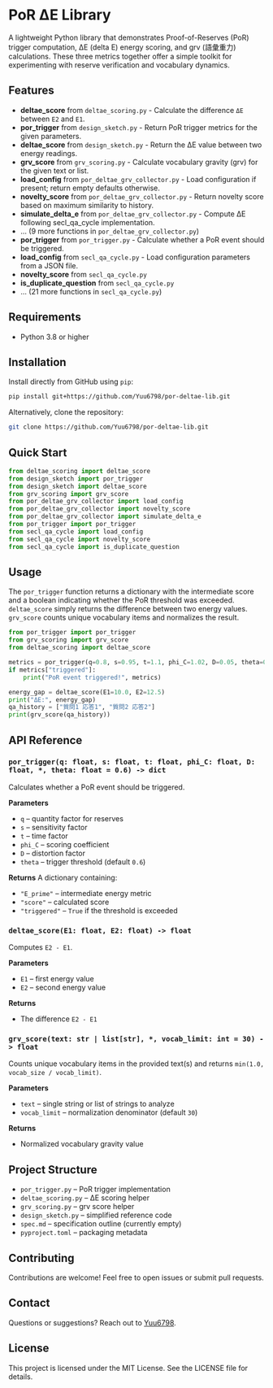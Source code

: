 # PoR ΔE Library

A lightweight Python library that demonstrates Proof-of-Reserves (PoR) trigger computation, ΔE (delta E) energy scoring, and grv (語彙重力) calculations. These three metrics together offer a simple toolkit for experimenting with reserve verification and vocabulary dynamics.

## Features
- **deltae_score** from `deltae_scoring.py` - Calculate the difference ``ΔE`` between ``E2`` and ``E1``.
- **por_trigger** from `design_sketch.py` - Return PoR trigger metrics for the given parameters.
- **deltae_score** from `design_sketch.py` - Return the ΔE value between two energy readings.
- **grv_score** from `grv_scoring.py` - Calculate vocabulary gravity (grv) for the given text or list.
- **load_config** from `por_deltae_grv_collector.py` - Load configuration if present; return empty defaults otherwise.
- **novelty_score** from `por_deltae_grv_collector.py` - Return novelty score based on maximum similarity to history.
- **simulate_delta_e** from `por_deltae_grv_collector.py` - Compute ΔE following secl_qa_cycle implementation.
- ... (9 more functions in `por_deltae_grv_collector.py`)
- **por_trigger** from `por_trigger.py` - Calculate whether a PoR event should be triggered.
- **load_config** from `secl_qa_cycle.py` - Load configuration parameters from a JSON file.
- **novelty_score** from `secl_qa_cycle.py`
- **is_duplicate_question** from `secl_qa_cycle.py`
- ... (21 more functions in `secl_qa_cycle.py`)

## Requirements

- Python 3.8 or higher

## Installation

Install directly from GitHub using `pip`:

```bash
pip install git+https://github.com/Yuu6798/por-deltae-lib.git
```

Alternatively, clone the repository:

```bash
git clone https://github.com/Yuu6798/por-deltae-lib.git
```

## Quick Start
```python
from deltae_scoring import deltae_score
from design_sketch import por_trigger
from design_sketch import deltae_score
from grv_scoring import grv_score
from por_deltae_grv_collector import load_config
from por_deltae_grv_collector import novelty_score
from por_deltae_grv_collector import simulate_delta_e
from por_trigger import por_trigger
from secl_qa_cycle import load_config
from secl_qa_cycle import novelty_score
from secl_qa_cycle import is_duplicate_question
```

## Usage

The `por_trigger` function returns a dictionary with the intermediate score and a boolean indicating whether the PoR threshold was exceeded. `deltae_score` simply returns the difference between two energy values. `grv_score` counts unique vocabulary items and normalizes the result.

```python
from por_trigger import por_trigger
from grv_scoring import grv_score
from deltae_scoring import deltae_score

metrics = por_trigger(q=0.8, s=0.95, t=1.1, phi_C=1.02, D=0.05, theta=0.6)
if metrics["triggered"]:
    print("PoR event triggered!", metrics)

energy_gap = deltae_score(E1=10.0, E2=12.5)
print("ΔE:", energy_gap)
qa_history = ["質問1 応答1", "質問2 応答2"]
print(grv_score(qa_history))
```

## API Reference

### `por_trigger(q: float, s: float, t: float, phi_C: float, D: float, *, theta: float = 0.6) -> dict`

Calculates whether a PoR event should be triggered.

**Parameters**
- `q` – quantity factor for reserves
- `s` – sensitivity factor
- `t` – time factor
- `phi_C` – scoring coefficient
- `D` – distortion factor
- `theta` – trigger threshold (default `0.6`)

**Returns**
A dictionary containing:
- `"E_prime"` – intermediate energy metric
- `"score"` – calculated score
- `"triggered"` – `True` if the threshold is exceeded

### `deltae_score(E1: float, E2: float) -> float`

Computes `E2 - E1`.

**Parameters**
- `E1` – first energy value
- `E2` – second energy value

**Returns**
- The difference `E2 - E1`

### `grv_score(text: str | list[str], *, vocab_limit: int = 30) -> float`

Counts unique vocabulary items in the provided text(s) and returns `min(1.0, vocab_size / vocab_limit)`.

**Parameters**
- `text` – single string or list of strings to analyze
- `vocab_limit` – normalization denominator (default `30`)

**Returns**
- Normalized vocabulary gravity value

## Project Structure

- `por_trigger.py` – PoR trigger implementation
- `deltae_scoring.py` – ΔE scoring helper
- `grv_scoring.py` – grv score helper
- `design_sketch.py` – simplified reference code
- `spec.md` – specification outline (currently empty)
- `pyproject.toml` – packaging metadata

## Contributing

Contributions are welcome! Feel free to open issues or submit pull requests.

## Contact

Questions or suggestions? Reach out to [Yuu6798](https://github.com/Yuu6798).

## License

This project is licensed under the MIT License. See the LICENSE file for details.

